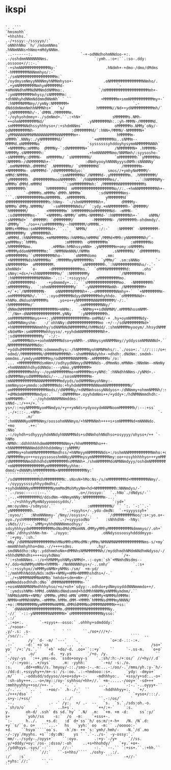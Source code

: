# ikspi
                                                                                                                                                                                                                                  `. .```                                                                                                                                               `hmsmohh`                                                                                                                                              `+hhshhs.`                                                                                                                                        .-/+ssyy:-/sssyyo/:`                                                                                                                                 `oNNhhNNo``h/`/mdomNNms`                                                                                                                               .hNNmNNNs+hNmo+mMdyNNNm.                                                                                               `..-------:.                     `-+-odNNdhohmNNdoo-+:.                                                                                         .-/oshdmmNNNNNNNms.                    `:ymh..:o+:``.:so-.ddy:               .ossooo+//::-.`                                                      `-+shmNNMMMMMMMMMMMNy-`                     .hNdmh+-+dmo-/dmo/dMdms               `-hMMMMMMMNNNmmhyo/:-`                                           `./smNMMMMMMMMMMMMMMMMm:`                    `/oydmysmNmyyNNNNmyhNMNmhyso+-             .oNMMMMMMMMMMMMMMNNmho/.                                    `.+ymNMMMMMMMNmhymMMMMMMd-                       `-+mMmNNdhmMMNdNMNmddNMMmo:.               `/mMMMMMMMMMMMMMMMMMMMmh+-                               `:ymNMMMMMMMmhysy/sNMMMMMm:                           +dhNNhyhdNNmNddmmdNNmNh` ` ``             +MMMMMMm+smmNMMMMMMMMMMmy+-`                         `:hNMMMNMMNmy//ymNy:NMMMMMM+                            `.-dNdddmNmmNmhhNMMNhs+`  `s/              hMMMMMN//Nd++ydNMMMMMMMMMmh/`                     `:yNMMMMMMNh/-.`dMMN./MMMMMMm.                        `-/oyhyohdmmy+-./sdmNmd+.``.:+hN+`             sMMMMMMs.NMh-`++ohmNMMMMMMMNd/`                  .yNMMMMMMNh:.:yh-MMMN-/MMMMMMd.                       .smMMMMMNNdhssyhhhyso+/:+shdmNNms`              oMMMMMMo.NMMy`oNy/-odNMMMMMMMNh-                :dMMMMMMMd/`:hNN+/MMMN/-NMMMMMN+`                     `yMMNNNNNMMNMNNNNNNMMMNNNMMMMMm+-                hMMMMMm-oMMMh`.NNNy:./yNMMMMMMMd/`            `+mMMMMMMNs..sNMMm--MMMMd.oNMMMMMNo`                    `syssssssyhddoyhysymmNMMMMMNNNh`               `+NMMMMMo:mMMMo  dMMMNy-`:dNMMMMMMN+`           /NMMMMMMN+ .hMMMMN- hMMMMy.sNMMMMMMh:`                  .+hmNNNNMMNmo/NNMNmh/:syysosho-`              -sNMMMMMy:dMMMN-  mMMMMMm/ `sNMMMMMMN/          `mMMMMMMMh``yMMMMMNo :NMMMMh-/dNMMMMMNh+-``             :dNmhyooyhNNNNyyysdNMh:sNNNNNy`             `.omMNMMMNh.dMMMMd` .NMMMMMMm/ `sMMMMMMMd`         /MMMMMMMm- +NMMMMMMm- oNMMMMd-`/dNMMMMMMNdyo:`          smos//+ymhyNmMMMM/-mMMd:NMMMm.            `:smNMMMMMNo`/NMMMMd-.yMMMMMMMMm. .hMMMMMMM/        `yMMMMMMMh  dMMMMMMMMmooNMMMMMh` `/hNNMMMMMMMMms/.`      ..`:hNMMMNMy-mMMMo`dMMd.mMMMd         ``:smMMMMMMMmh:` /MMMMMMNNMMMMMMMMMMs  :NMMMMMMh`       `hMMMMMMMd  mMMMMMMMMMMMMMMMMMNo//:.-+hmNNMMMMMMMNh+-`       `-dMMMMs.mMMMo`dMMh.NMMMm`      `:sdNMMMMMMNms-```.:NMMMMMMMMMMmoNMMMMN. .mMMMMMMN.        yMMMMMMMd` dMMMMMMMMMMMMMMMMMMs:hNmy- `-/shmNMMMMMMNh+.`      dMMMMy-NMMMo`dMMy.NMMMN/   `-smMMMMMMNNds/` `:ydy.+mNMMMMMMMh-`dMMMMM/ `hMMMMMMM/        +MMMMMMMm` hMMMMMMMdmMMMMMMMNd- -mMMN- `   .:sdNMMMMMMms-`  `+NMMMMs-NMMM/`mMMs-NMMMMd-`:hNMMMMMMNh+-`    oNMN/  -sNMMMNd+` `dMMMMM: `dMMMMMMM/        -MMMMMMMN- /NMMMMMMh-ohdmmdy/.  `dMMMy` `./oo++/smMMMMMMNy--hNMMMMM/oMMMN.-NMMs+MMMmo:smNMMMMMNd+.``..`  `NMMN/    .:/:-`   :NMMMMM` -NMMMMMMM-         dMMMMMMMy  yMMMMMMNh.       `  .mMMMd.:hNNMMMNNs.+mMNMMMMNs:hNMMNo/mMMMd`/MMMd+MMh:yNNMMMMMNh/`-ymMMMmy:`hMMMs            :mMMMMMh  oMMMMMMMm`         :mMMMMMMNo .hMMMMMMNmo.        .mMMNm:hMNhssymNN+ .yNMMMMMMm+omy:oNMMMMs +MMMMyddomNMMMMMMm:` :NMMNNmNNN//NMMm     `    .sNMMMMMN/ `dMMMMMMMs           oMMMMMMMMo``sMMMMMMMMNho-`    `oNMMMdomo    .mm:  `+NMMMMMMNdshNMMMMNo` :MMMMMmyNMMMMMMNs`  `yMMm/` .sm:sNNNo       `-sNMMMMMMN+  oMMMMMMMM.           `oNMMMMMMMh.`:hNMMMMMMMMMNho/-.`-shmNNd+`   `o-     -dMMMMMMMMMMMMms.`  `oMMMNMMMMMMMMd:     .ohs`    .sNmy:+ds+/+shNNMMMMMMMm/` :NMMMMMMMy             `/NMMMMMNMm: `:hNMMMMMMMMMMNMNNNm-`.::-`:+ssyyso/.  .mMMMMMMMMMmo.      `/dNMMMMMMMMd-    -+ydmmmdy+..:.```sMMMMMMMMMMMMMMmo.  -NMMMMMMMh`               :mMMMMMMMNy.  `:ohmNMMMMMMMMMMy`  `-yNNMMMMMMNmNh- /NMMMMMMMM+   .+/`+:`/NMMMMMMMN-    oNNMMMMNMMMNh+-.-oMMMMMMMMNNmhy+-`  `+NMMMMMMMm-                 .omMMMMMNMNh/.` ``.:oyodMMMMMNdyydNMMMMMMmhyhhdo. `oMMMMMNNd+-+hNMo.dNdsohNMMMMMs    .yo+o++yNMMMMMMNNNMMMMMMM/-/:.`     :hMMMMMMMMm/`                  `.omMMMMMMMNNy/` `dNNmdNMMMMMMMMMMMMMMMN+mNMm:.   -NNMmy++sdNNMNM/.mMMMNhosmNMM-     ```/Nm+-dNNMMMMMMMMMMMMM.yNNy   `:yNMMMMMMMMh.                       .omMMMMNMMMNmyo+++:.yNMMMMMMMMMMMMMMm-omMNd/-+ .hy+oymNMMMMNdy-`sdNMMNNmyshm-   -/`ohhNNy:dNMMMMMMMMMMMMmo -+/--/sdNMMMMMMMNd+`                          .+hNMMMMMMMMNNmmhhy/sdNNMNNdNMMMMMMd/hMMNdd/.:shmNMMMMmyooym/.hhsydNMMMNmy/` `sNdmMN+:smNMMMMMmhhyyso/.+yyhdmNNMMMMMMMMNh+.                              `:sdNMMMMMMMMMMMy``-:/:-``.omMMMMMNds++oohmNNMMMNdso+ymNMh-.sNNmysymNNMMNmy//yddyssmNMNNNNd+.``````  .NMMMMMMMNNMMNdo:`                                `+yddhdMMMMMMMMN:sdmmmmdhys:-/hNMMMMNyohNMNMmhs/:.`./oso+:.`://::::/o+smNMMNmy+ohmMMNMNy/+shdddmmddh+`/NMMMMMN+/NMm/                                   `odmd//MMMMMMMMN/dMMMMNMMMMNh--shmMMMNNdyhh+-+dhdh:.dNdNm:.smdmh-ommdms./ymdyymNMMMMmy/odNMMMMNNNMMMN-.mMMMMMMo`/o:`                                    `... +MMMMMMMMMdsmNm+//odhyydNNmyydNMMNNds-.dMmmNo.mMNNm-:NNmNm--mNmNy  .+hmNNNNNhhdhyddNNdo:---yNmo.yNMMMMMM+                                              .dMMMMMMMMMmhhy--/oymNMMMMMMmo+mMMMMMms+yNMd:`:hNNdhhNNms-/yNMd+.-sdNMMMNmysdNMMMNmNds/--../sosmNMMMMMMm-                                               :mNNMMMMMMMMMNNNNMMMMMMMmdyyds/odNMMMNmyohNmy:-smmNmyso+ymmdo:odNMMMMNdo:+hyhdmNMMMMMNNNmmNNMMMMMMMMMN/`                                                .omMMMMMMMMMMMMMMMNmds//dNMMMNy/+dNMNmhsosyNNdyos+-/dNNmmy+ohmmNMMNh/:smNMNmy:/ydmNMMMMMMMMMMMMMMMNh:`                                                 `+dMNdmNMMMMMNmdyo:.`  `:dNMMMMm+.oyyhdmNms++/+yddy+:/hdNMNNmmdhdh:-smMMNMMh-` `.-/oyhdmNNNMNNmddms:`                                                   sNNd-.:/+++/+.` -ys+/::+oyNMMMMNyomMNmdyo/+y++ymNds+ydyooydmNNMNoomMMMMMMh/:--:+ss` `.-/+:::-..+NMm-                                                   `--.       .m/` `:hmNNNNNyoNMMNNmy/oossohmNNNmyo/+hNMMNNmh++++s+smNMMMMNd+mNNNNdo.   `+mo      .++:`                                                              :NNo` .-:/oyhdh+sdhyyyyhdmNNdyhNNNMMNds+sdNNmhohNNdhso+osyyyy/ohyso+/++ `-hNMo                                                                         -NMNh::ddhhhhhhdmmNMMMMMMNNmy+/hhmMMMMMNho++-+hNNMMMMMNNNmdddhhhddmNmy::yNMMM/                                                                         .mMMMmy+ohmNMNMMMMMMMNmdhss/+hNMmyymNMMMMNNds+:/oshmNNMMMMMMMMMMNmho:+dNNMMMM-                                                                          /NMMMMMmyo+++osyyssososhmNNyyNMMMmysymNMMMMMMNmy:oo++osyhhhhhyo+++ymMMMMMMNy                                                                            /dNMMMMMNNmddhhdhdsNMMMMMMMhsMMNNh+./shmNMMMMMdoNMNNmdyyy/oshdmNMMMMMMMMNs`                                                                             `+mNMMMMMMMMMMMMMymMMMMMMMMyyhhm:-dmmd/+dNNNMshMMMMMMMMN+NMMMMMMMMMMMNy:`                                               ``````````````.``                `/sdNMMMMMMMMMMdhMMMMMMMMN:.sNosN+hMo:Ns-/s/mMMMMMMMMd+MMMMMMMNNmy/.                                              `-/oyyyyssssyhhyydmdhs/.`               `-+syhdmNNNNymMMMMMMMMNymmMmdMohMyyNm+hd+NMMMMMMMMh:NNNmdys/-`                ``.-/oso:----::--.``            .o+//ossyo:`  `..hNo`./dNdys/-``                `.-..+MMMMMMMMMd/ddsdNm-+NNmymNNy:NMMMMMMMMm-...`               ``.-/+shhhyyMymNdyyoooosydds/.`                `:yd+`  .mm:oysNms-/sdmyso/.``              :mMMMMMMMMN/ `` `:. `-:``.-` `yNMMMMMMMMh.            ``.:+oyyhs+/-.ydo-dmdN:  `-+syyyssyh+`            `:oyoo/:`  :NhmNNNmmy-`/Nmy//osyss+/-.`      `/dMMMMMMMMNoo/:s+:yo.o+- oyo./yshMMMMMMMMMd/``  `.-/+syyysodNo`  `   :sNhhdhN- -hNy:`                  .sNds///:--.`sMMy+yhhdNNNNmmodhyy/ `-sdsyhhhyydmMMMMMMMMMModNodMdsMNomNN.dMMyyMMhyMMMMMMMMMMNdmmmyo//.oh+` -mNo`/dhhyshhNm-hm- `./oyyo:`             .oNNdysosoosyhddddmyyo-``:+ymy.`:sh.` `mNy`/dNMMNNMMMMMMMMMmhMNoMMhsMModMN:yMMm/NMNNMNNMMMMMMMMMMMNms-s/+my`  -mmmNhhmhyhho+dmo.-//++++sdms.          .hy/.           .smdNNddho:sNy:.yddhmmhoNm+dMMNhsNMNMMMMMNh//myddhmdhNMdmNNdhmNdyso/-/..yMMMMMNMMNhmMMNmMdo+m`.+NNdm/-+hhhdNMNhdhs++++osyhdNmo`         `                `/+-``:+shmNNNms.-:/o+hMNMMyohNMysNMMd+.-:-oym:`sh`+MNmhdNsdms--+/.ddo+NdNMMyoNMm+hMMMN- /NmNNNNNhys+/-..smh/`          `.:s+                                   ``-:+ssyhyo//mMMMyoNMN+yNMNs-/sm/  +m-yd/ `:/mmhMhhNdddyNds:mdN++NMNy+mMN+NMMMhshdhs+/-.`        `                                                            ``./+sNMMMNNMMNmNMNs`hmhdo+sdm+mN+-/`-ymNNmddsodhhdh:dNo``dMMMNNMMMMMMMm-``                                                                                  -+osmNNNNMNNMmdhhhyhso/+o/+oh+`sdyy:-.odhdo+ydNmyoydddNNNmmmdo++/.                                                                                        ``:ymdsshNMm-hMMd.oNNNNsdNmdsmmd+hddMhhNNMNymNMMNymdmm/.``                                                                                              `hNMNdoNMN++NMN/ sMMMm.yMMd-mMN`oMMM/-mMMMy+NMMMohMMMm:                                                                                                .NMMN+mMMNhNNMm.-mMMMm.hMMm.dMM-+MMMh`hMMMNsdMMMmyNNNN/                                                                                                 -+o::MMNMMMMMNymMMMMMmNMMN.dMMddMMMNodMMMMNNMMMN++ss:`                                                                                                  `  `dNNNNNMMMMMMMMMMMMMMm.dMMMMMMMMNMMMMMMMMMNy.                                                                                                     `-//` `-::-yNMMMMMMNNMMMMN+`oMMMMMMMMMMMMMNysso:`                         `.:/`                                                                    `.:+o+:.       `-+syys+--osso:` .ohhhy+sdmdddy:`                         `./+ooo+-`                                                                   .y/-.s: .s-          `   ` ``     ``./oo+///+/-                        `/so//:.``                                             ````  --       `-        /y` `d- -m/ `---`   `.              `o+:d-.::-:+.             .:-`     -d:` +o`so       `...  `.                              /so+` yo` `/+:`/s.`.``  `+h` +do/-d. .oo+``::+y`    ``     `-.ss-m.   `o+o`  `.`       .o/`     .d.  +y.ys       `/+o. /y.                     ``     `-/oy/-ys  `:++.yms-oo. `ssdo+ooyy-s`   `.:sh/:h:-/+:os/` //+hy//.d`    ``-/-:+yoo:. .+/oys`     .m: -yyhh:`      `-+o/ -s:./o.                :s.     .dd++mNs//s.`hmyoy/-::./smo-:-.-m:...-:/oo/-.`/mms/yh.:y-`h/--/dd:d:.+ssyyhy++/m+-s:`/s-:oo.`.:-+hmdooo::s+.      `ydy: -dmyo+`               .m/``  `.-oddsdd/sdyyso//o+o+sdy+-:-    -mdhhhyo:.  `+ssy/y+sd:..-o+` `:sh-ohy+++...-o+/my::/oy-`syhhso/+hh+//.` +m-.....-/ooy+``-sd+++`               :mmhhyyhhy++so//++-`.`   `-. `.`         ..-.`      `-:-.`-..oyyy+-`` ./-.`..` ``..` `  -+oo/-` .h-./-`  ``      -hddhhhyy+:.   `+/.`                   ./+++/dso` `   `               ``                     ` `+yso+/:::/.   .s+y-:/+ss/`             .:./`           ``.-:/os/`    `                             `--.      `        .- -` /y:.  +/ .-  --   `s.  `s.`./sds:oh.-o.   .`sh/o/o`    .`        ..h+s`.          `++/:+-`    `:s. `                                    y.       oh-d/ .ssh` ds sd.`hy` `.N/  .m:  `+m. +m -d:     ss`:y/`    s+       `yoh//ss    -s:`  /o  -m:    `+sss+-.                          `:-      h../.    +s.d:   :d` d+`ss``h/ os:m/:+-h+   /N. /N`.d:     +y``s/``o. o+   ```...-`  hs   `yyh:` oo  -m:`` ./ooooo:-`                         +d.    ``hsyo`````oo`s.   -h`/m- ++ `s:`ymh/.hmh/-   -N.`/d`.mo -/-:yy`/myyhs. +s``:dy:dN:    ys ` `.`-../s-` -y-ossy:`.`                             `mm/-.-/sydy-./oyys+`    ``:oyo.       .:+y-`-/y+     `//ss. .y/+dddy/+oy:`/os- :dsso/:-oh`    ..+s+hhohdy/`   `+y.`+o+-                               `/yddhyys.-sys/`-:``     //:-`         -:.` `--.`` `:+ss+.``.:+hh.``  ``         ``` `//:`   ``-s+hhs/```` ./oshy-  .:/.                                      :/`   :s`                                   ```     -+//-`                          .+yhs:`//:`     ``.``                                                                                                                                   ``                                                                                                                                                                                                
